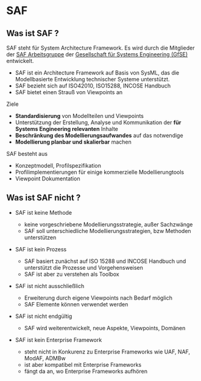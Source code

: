 # SAF

## Was ist SAF ?
SAF steht für System Architecture Framework. Es wird durch die Mitglieder der [SAF Arbeitsgruppe](https://www.gfse.de/arbeitsgruppen.html) der [Gesellschaft für Systems Engineering (GfSE) ](https://www.gfse.de) entwickelt.

* SAF ist ein Architecture Framework auf Basis von SysML, das die Modellbasierte Entwicklung technischer Systeme unterstützt.
* SAF bezieht sich auf ISO42010, ISO15288, INCOSE Handbuch
* SAF bietet einen Strauß von Viewpoints an

Ziele
* **Standardisierung** von Modellteilen und Viewpoints
* Unterstützung der Erstellung, Analyse und Kommunikation der **für Systems Engineering relevanten** Inhalte
* **Beschränkung des Modellierungsaufwandes** auf das notwendige
* **Modellierung planbar und skalierbar** machen

SAF besteht aus 
* Konzeptmodell, Profilspezifikation
* Profilimplementierungen für einige kommerzielle Modellierungtools
* Viewpoint Dokumentation

## Was ist SAF nicht ? 
* SAF ist keine Methode
  * keine vorgeschriebene Modellierungsstrategie, außer Sachzwänge
  * SAF soll unterschiedliche Modellierungsstrategien, bzw Methoden unterstützen
  
* SAF ist kein Prozess 
  * SAF basiert zunächst auf ISO 15288 und INCOSE Handbuch und unterstützt die Prozesse und Vorgehensweisen
  * SAF ist aber zu verstehen als Toolbox
  
* SAF ist nicht ausschließlich
  * Erweiterung durch eigene Viewpoints nach Bedarf möglich
  * SAF Elemente können verwendet werden
  
* SAF ist nicht endgültig
  * SAF wird weiterentwickelt, neue Aspekte, Viewpoints, Domänen
  
* SAF ist kein Enterprise Framework
  * steht nicht in Konkurenz zu Enterprise Frameworks wie UAF, NAF, ModAF, ADMBw
  * ist aber kompatibel mit Enterprise Frameworks
  * fängt da an, wo Enterprise Frameworks aufhören
